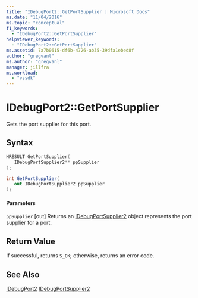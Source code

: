 ```yaml
---
title: "IDebugPort2::GetPortSupplier | Microsoft Docs"
ms.date: "11/04/2016"
ms.topic: "conceptual"
f1_keywords:
  - "IDebugPort2::GetPortSupplier"
helpviewer_keywords:
  - "IDebugPort2::GetPortSupplier"
ms.assetid: 7a7b0615-df6b-4726-ab35-39dfa1ebed8f
author: "gregvanl"
ms.author: "gregvanl"
manager: jillfra
ms.workload:
  - "vssdk"
---
```

# IDebugPort2::GetPortSupplier
Gets the port supplier for this port.

## Syntax

```cpp
HRESULT GetPortSupplier( 
   IDebugPortSupplier2** ppSupplier
);
```

```csharp
int GetPortSupplier( 
   out IDebugPortSupplier2 ppSupplier
);
```

#### Parameters
 `ppSupplier`
 [out] Returns an [IDebugPortSupplier2](../../../extensibility/debugger/reference/idebugportsupplier2.md) object represents the port supplier for a port.

## Return Value
 If successful, returns `S_OK`; otherwise, returns an error code.

## See Also
 [IDebugPort2](../../../extensibility/debugger/reference/idebugport2.md)
 [IDebugPortSupplier2](../../../extensibility/debugger/reference/idebugportsupplier2.md)